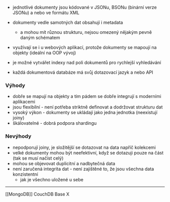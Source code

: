 - jednotlivé dokumenty jsou kódované v JSONu, BSONu (binární verze JSONu) a nebo ve formátu XML
- dokumenty vedle samotných dat obsahují i metadata
	- a mohou mít různou strukturu, nejsou omezený nějakým pevně daným schématem
- využívají se i u webových aplikací, protože dokumenty se mapoují na objekty (ideální na OOP vývoj)

- je možné vytvářet indexy nad poli dokumentů pro rychlejší vyhledávání
- každá dokumentová databáze má svůj dotazovací jazyk a nebo API
### Výhody
- dobře se mapují na objekty a tím pádem se dobře integrují s moderními aplikacemi
- jsou flexibilní - není potřeba striktně definovat a dodržovat strukturu dat
- vysoký výkon - dokumenty se ukládají jako jedna jednotka (neexistují joiny)
- škálovatelné - dobrá podpora shardingu
### Nevýhody
- nepodporují joiny, je složitější se dotazovat na data napříč kolekcemi
- velké dokumenty mohou být neefektivní, když se dotazuji pouze na část (tak se musí načíst celý)
- mohou se objevovat duplicitní a nadbytečná data
- není zaručená integrita dat - není zajištěné to, že jsou všechna data konzistentní
	- jak je všechno uložené u sebe
***
[[MongoDB]]
CouchDB
Base X

